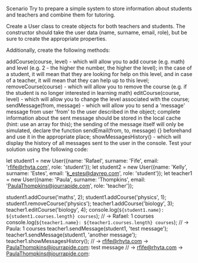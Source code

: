 Scenario
Try to prepare a simple system to store information about students and teachers and combine them for tutoring.

Create a User class to create objects for both teachers and students. The constructor should take the user data (name, surname, email, role), but be sure to create the appropriate properties.

Additionally, create the following methods:

addCourse(course, level) - which will allow you to add course (e.g. math) and level (e.g. 2 - the higher the number, the higher the level); in the case of a student, it will mean that they are looking for help on this level, and in case of a teacher, it will mean that they can help up to this level;
removeCourse(course) - which will allow you to remove the course (e.g. if the student is no longer interested in learning math)
editCourse(course, level) - which will allow you to change the level associated with the course;
sendMessage(from, message) - which will allow you to send a 'message' message from user 'from' to the user described in the object; complete information about the sent message should be stored in the local cache (hint: use an array for this); the sending of the message itself will only be simulated, declare the function sendEmail(from, to, message) {} beforehand and use it in the appropriate place;
showMessagesHistory() - which will display the history of all messages sent to the user in the console.
Test your solution using the following code:

let student1 = new User({name: 'Rafael', surname: 'Fife', email: 'rfife@rhyta.com', role: 'student'});
let student2 = new User({name: 'Kelly', surname: 'Estes', email: 'k_estes@dayrep.com', role: 'student'});
let teacher1 = new User({name: 'Paula', surname: 'Thompkins', email: 'PaulaThompkins@jourrapide.com', role: 'teacher'});

student1.addCourse('maths', 2);
student1.addCourse('physics', 1);
student1.removeCourse('physics');
teacher1.addCourse('biology', 3);
teacher1.editCourse('biology', 4);
console.log(`${student1.name}: ${student1.courses.length} courses`); // -> Rafael: 1 courses
console.log(`${teacher1.name}: ${teacher1.courses.length} courses`); // -> Paula: 1 courses
teacher1.sendMessage(student1, 'test message');
teacher1.sendMessage(student1, 'another message');
teacher1.showMessagesHistory();
// -> rfife@rhyta.com -> PaulaThompkins@jourrapide.com: test message
// -> rfife@rhyta.com -> PaulaThompkins@jourrapide.com: